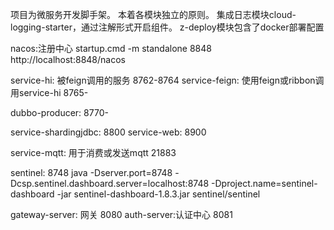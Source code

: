 项目为微服务开发脚手架。
本着各模块独立的原则。
集成日志模块cloud-logging-starter，通过注解形式开启组件。
z-deploy模块包含了docker部署配置


nacos:注册中心 startup.cmd -m standalone
    8848  http://localhost:8848/nacos

service-hi: 被feign调用的服务
    8762-8764
service-feign: 使用feign或ribbon调用service-hi
    8765-

dubbo-producer: 8770-

service-shardingjdbc: 8800
service-web: 8900

service-mqtt: 用于消费或发送mqtt
    21883


sentinel:
8748
java -Dserver.port=8748 -Dcsp.sentinel.dashboard.server=localhost:8748 -Dproject.name=sentinel-dashboard -jar sentinel-dashboard-1.8.3.jar
sentinel/sentinel

gateway-server: 网关
    8080
auth-server:认证中心
    8081
    
    


